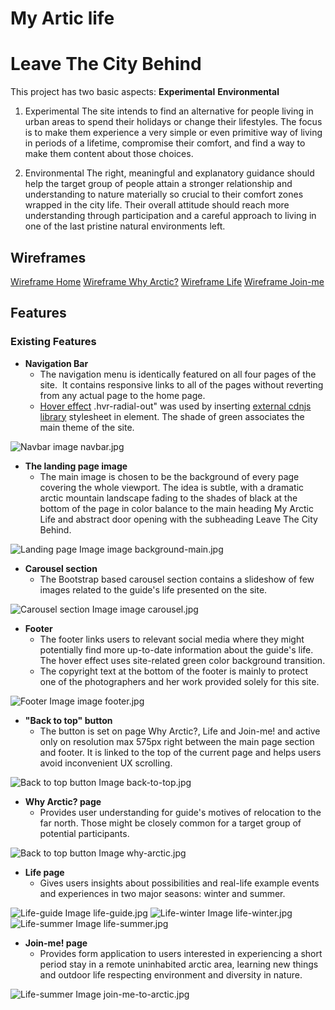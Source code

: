 # My Artic life
# Leave The City Behind

This project has two basic aspects: 
__Experimental__
__Environmental__

1. Experimental
The site intends to find an alternative for people living in urban areas to spend their holidays or change their lifestyles. The focus is to make them experience a very simple or even primitive way of living in periods of a lifetime, compromise their comfort, and find a way to make them content about those choices. 

2. Environmental
The right, meaningful and explanatory guidance should help the target group of people attain a stronger relationship and understanding to nature materially so crucial to their comfort zones wrapped in the city life. Their overall attitude should reach more understanding through participation and a careful approach to living in one of the last pristine natural environments left.

## Wireframes




[Wireframe Home](https://ianlunn.github.io/Hover/)
[Wireframe Why Arctic?](https://ianlunn.github.io/Hover/)
[Wireframe Life](https://ianlunn.github.io/Hover/)
[Wireframe Join-me](https://ianlunn.github.io/Hover/)




## Features

### Existing Features

- __Navigation Bar__
    - The navigation menu is identically featured on all four pages of the site.  It contains responsive links to all of the pages without reverting from any actual page to the home page. 
    - [Hover effect](https://ianlunn.github.io/Hover/) .hvr-radial-out" was used by inserting [external cdnjs library](https://cdnjs.com/libraries/hover.css/2.1.1) stylesheet in <head> element. The shade of green associates the main theme of the site.

![Navbar image navbar.jpg](https://github.com/lucyrush/readme-template/blob/master/media/love_running_nav.png)

- __The landing page image__
    - The main image is chosen to be the background of every page covering the whole viewport. The idea is subtle, with a dramatic arctic mountain landscape fading to the shades of black at the bottom of the page in color balance to the main heading My Arctic Life and abstract door opening with the subheading Leave The City Behind.

![Landing page Image image background-main.jpg](https://github.com/lucyrush/readme-template/blob/master/media/love_running_nav.png)

- __Carousel section__
    - The Bootstrap based carousel section contains a slideshow of few images related to the guide's life presented on the site.

![Carousel section Image image carousel.jpg](https://github.com/lucyrush/readme-template/blob/master/media/love_running_nav.png) 

- __Footer__
    - The footer links users to relevant social media where they might potentially find more up-to-date information about the guide's life. The hover effect uses site-related green color background transition.  
    - The copyright text at the bottom of the footer is mainly to protect one of the photographers and her work provided solely for this site.

![Footer Image image footer.jpg](https://github.com/lucyrush/readme-template/blob/master/media/love_running_nav.png)    

- __"Back to top" button__
    - The button is set on page Why Arctic?, Life and Join-me! and active only on resolution max 575px right between the main page section and footer. It is linked to the top of the current page and helps users avoid inconvenient UX scrolling. 

![Back to top button Image back-to-top.jpg](https://github.com/lucyrush/readme-template/blob/master/media/love_running_nav.png)

- __Why Arctic? page__
    - Provides user understanding for guide's motives of relocation to the far north. Those might be closely common for a target group of potential participants.

![Back to top button Image why-arctic.jpg](https://github.com/lucyrush/readme-template/blob/master/media/love_running_nav.png) 

- __Life page__
    - Gives users insights about possibilities and real-life example events and experiences in two major seasons: winter and summer. 

![Life-guide Image life-guide.jpg](https://github.com/lucyrush/readme-template/blob/master/media/love_running_nav.png)
![Life-winter Image life-winter.jpg](https://github.com/lucyrush/readme-template/blob/master/media/love_running_nav.png)
![Life-summer Image life-summer.jpg](https://github.com/lucyrush/readme-template/blob/master/media/love_running_nav.png)

- __Join-me! page__
    - Provides form application to users interested in experiencing a short period stay in a remote uninhabited arctic area, learning new things and outdoor life respecting environment and diversity in nature.

![Life-summer Image join-me-to-arctic.jpg](https://github.com/lucyrush/readme-template/blob/master/media/love_running_nav.png)

